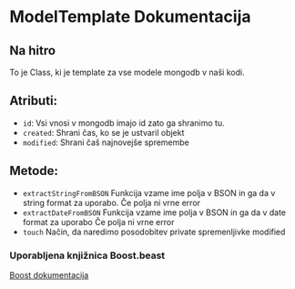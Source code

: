 # ModelTemplate Dokumentacija
## Na hitro
To je Class, ki je template za vse modele mongodb v naši kodi.

## Atributi:
- `id`: 
    Vsi vnosi v mongodb imajo id zato ga shranimo tu.
- `created`: 
    Shrani čas, ko se je ustvaril objekt
- `modified`: 
    Shrani čaš najnovejše spremembe 

## Metode:

- `extractStringFromBSON`
    Funkcija vzame ime polja v BSON in ga da v string format za uporabo.
Če polja ni vrne error
- `extractDateFromBSON`
    Funkcija vzame ime polja v BSON in ga da v date format za uporabo
    Če polja ni vrne error
- `touch` 
    Način, da naredimo posodobitev private spremenljivke modified 

### Uporabljena knjižnica Boost.beast
[Boost dokumentacija](https://live.boost.org/)
